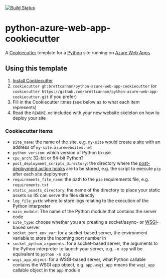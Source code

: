[![Build Status](https://travis-ci.org/brettcannon/python-azure-web-app-cookiecutter.svg?branch=master)](https://travis-ci.org/brettcannon/python-azure-web-app-cookiecutter)

# python-azure-web-app-cookiecutter

A [Cookiecutter](http://cookiecutter.readthedocs.io/) template for a
[Python](https://www.python.org/) site running on
[Azure Web Apps](https://azure.microsoft.com/en-us/services/app-service/web/).

## Using this template

1. [Install Cookiecutter](http://cookiecutter.readthedocs.io/en/latest/installation.html)
2. `cookiecutter gh:brettcannon/python-azure-web-app-cookiecutter`
   (or `cookiecutter https://github.com/brettcannon/python-azure-web-app-cookiecutter.git`
   if you prefer)
3. Fill in the Cookiecutter itmes (see below as to what each item
   represents)
4. Read the `README.md` included with your new website skeleton on how
   to deploy your site

### Cookiecutter items

- `site_name`: the name of the site, e.g. `my-site` would create a
  site with an address of `my-site.azurewebsites.net`
- `python_version`: which version of Python to use
- `cpu_arch`: 32-bit or 64-bit Python?
- `post_deployment_scripts_directory`: the directory where the
  [post-deployment action hooks](https://github.com/projectkudu/kudu/wiki/Post-Deployment-Action-Hooks)
  are to be stored, e.g. the script to execute `pip` after each site
  deployment
- `requirements_file_name`: the path to the `pip` requirements file,
  e.g. `requirements.txt`
- `static_assets_directory`: the name of the directory to place your
  static assets so IIS can serve the files directly
- `log_file_path`: where to store logs relating to the execution of
  the Python interpreter
- `main_module`: The name of the Python module that contains the
  server code
- `site_type`: choose whether you are creating a socket/async- or
  [WSGI](https://docs.python.org/3/library/wsgiref.html#module-wsgiref)-based
  server
- `socket_port_env_var`: for a socket-based server, the environment
  variable to store the incoming port number in
- `socket_python_arguments`: for a socket-based server, the arguments
  to the Python interpreter to launch your server, e.g. `-m app` will
  be equivalent to `python -m app`
- `wsgi_app_object`: for a WSGI-based server, what Python callable
  contains the WSGI app object, e.g. `app.wsgi_app` means the
  `wsgi_app` callable object in the `app` module
